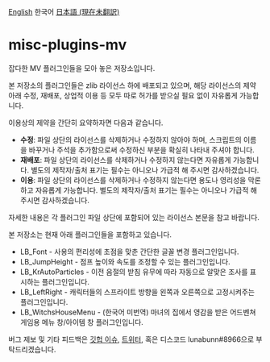 [English](README.md) 한국어 [日本語 (現在未翻訳)](*)

# misc-plugins-mv
잡다한 MV 플러그인들을 모아 놓은 저장소입니다.

본 저장소의 플러그인들은 zlib 라이선스 하에 배포되고 있으며, 해당 라이선스의 제약 아래 수정, 재배포, 상업적 이용 등 모두 따로 허가를 받으실 필요 없이 자유롭게 가능합니다.

이용상의 제약을 간단히 요약하자면 다음과 같습니다.
- **수정**: 파일 상단의 라이선스를 삭제하거나 수정하지 않아야 하며, 스크립트의 이름을 바꾸거나 주석을 추가함으로써 수정하신 부분을 확실히 나타내 주셔야 합니다.
- **재배포**: 파일 상단의 라이선스를 삭제하거나 수정하지 않는다면 자유롭게 가능합니다. 별도의 제작자/출처 표기는 필수는 아니오나 가급적 해 주시면 감사하겠습니다.
- **이용**: 파일 상단의 라이선스를 삭제하거나 수정하지 않는다면 용도나 영리성을 막론하고 자유롭게 가능합니다. 별도의 제작자/출처 표기는 필수는 아니오나 가급적 해 주시면 감사하겠습니다.

자세한 내용은 각 플러그인 파일 상단에 포함되어 있는 라이선스 본문을 참고 바랍니다.

본 저장소는 현재 아래 플러그인들을 포함하고 있습니다.
- LB_Font - 사용의 편리성에 초점을 맞춘 간단한 글꼴 변경 플러그인입니다.
- LB_JumpHeight - 점프 높이와 속도를 조정할 수 있는 플러그인입니다.
- LB_KrAutoParticles - 이전 음절의 받침 유무에 따라 자동으로 알맞은 조사를 표시하는 플러그인입니다.
- LB_LeftRight - 캐릭터들의 스프라이트 방향을 왼쪽과 오른쪽으로 고정시켜주는 플러그인입니다.
- LB_WitchsHouseMenu - (한국어 미번역) 마녀의 집에서 영감을 받은 어드벤쳐 게임용 메뉴 창/아이템 창 플러그인입니다.

버그 제보 및 기타 피드백은 [깃헙 이슈](https://github.com/lunabunn/misc-plugins-mv/issues), [트위터](https://twitter.com/intent/tweet?text=@iamrabbitmoon), 혹은 디스코드 lunabunn#8966으로 부탁드리겠습니다.
